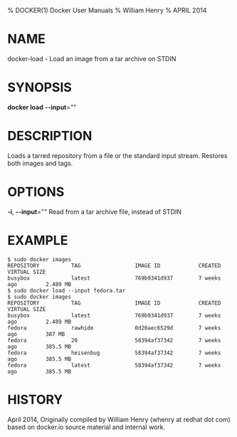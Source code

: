 % DOCKER(1) Docker User Manuals 
% William Henry
% APRIL 2014 
# NAME
docker-load - Load an image from a tar archive on STDIN

# SYNOPSIS
**docker load**  **--input**=""

# DESCRIPTION

Loads a tarred repository from a file or the standard input stream.
 Restores both images and tags.

# OPTIONS

**-i**, **--input**=""
   Read from a tar archive file, instead of STDIN

# EXAMPLE

    $ sudo docker images
    REPOSITORY          TAG                 IMAGE ID            CREATED             VIRTUAL SIZE
    busybox             latest              769b9341d937        7 weeks ago         2.489 MB
    $ sudo docker load --input fedora.tar
    $ sudo docker images
    REPOSITORY          TAG                 IMAGE ID            CREATED             VIRTUAL SIZE
    busybox             latest              769b9341d937        7 weeks ago         2.489 MB
    fedora              rawhide             0d20aec6529d        7 weeks ago         387 MB
    fedora              20                  58394af37342        7 weeks ago         385.5 MB
    fedora              heisenbug           58394af37342        7 weeks ago         385.5 MB
    fedora              latest              58394af37342        7 weeks ago         385.5 MB

# HISTORY
April 2014, Originally compiled by William Henry (whenry at redhat dot com)
 based on docker.io source material and internal work.
